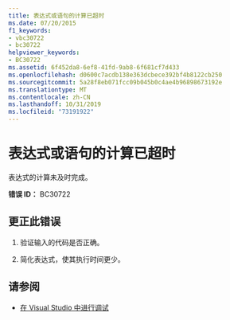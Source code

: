 ```yaml
---
title: 表达式或语句的计算已超时
ms.date: 07/20/2015
f1_keywords:
- vbc30722
- bc30722
helpviewer_keywords:
- BC30722
ms.assetid: 6f452da8-6ef8-41fd-9ab8-6f681cf7d433
ms.openlocfilehash: d0600c7acdb138e363dcbece392bf4b8122cb250
ms.sourcegitcommit: 5a28f8eb071fcc09b045b0c4ae4b96898673192e
ms.translationtype: MT
ms.contentlocale: zh-CN
ms.lasthandoff: 10/31/2019
ms.locfileid: "73191922"
---
```

# <a name="evaluation-of-expression-or-statement-timed-out"></a>表达式或语句的计算已超时
表达式的计算未及时完成。  
  
 **错误 ID：** BC30722  
  
## <a name="to-correct-this-error"></a>更正此错误  
  
1. 验证输入的代码是否正确。  
  
2. 简化表达式，使其执行时间更少。  
  
## <a name="see-also"></a>请参阅

- [在 Visual Studio 中进行调试](/visualstudio/debugger/debugger-feature-tour)
